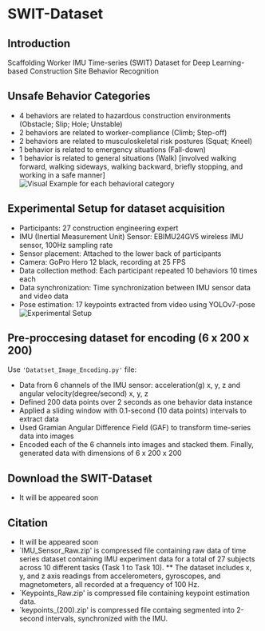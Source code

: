 # SWIT-Dataset
## Introduction

Scaffolding Worker IMU Time-series (SWIT) Dataset for Deep Learning-based Construction Site Behavior Recognition

## Unsafe Behavior Categories
* 4 behaviors are related to hazardous construction environments (Obstacle; Slip; Hole; Unstable)
* 2 behaviors are related to worker-compliance (Climb; Step-off)
* 2 behaviors are related to musculoskeletal risk postures (Squat; Kneel)
* 1 behavior is related to emergency situations (Fall-down)
* 1 behavior is related to general situations (Walk)   [involved walking forward, walking sideways, walking backward, briefly stopping, and working in a safe manner]
![Visual Example for each behavioral category](https://github.com/user-attachments/assets/589dc671-368d-4a24-ba10-1a8198ce72c3)


## Experimental Setup for dataset acquisition
* Participants: 27 construction engineering expert
* IMU (Inertial Measurement Unit) Sensor: EBIMU24GV5 wireless IMU sensor, 100Hz sampling rate
* Sensor placement: Attached to the lower back of participants
* Camera: GoPro Hero 12 black, recording at 25 FPS
* Data collection method: Each participant repeated 10 behaviors 10 times each
* Data synchronization: Time synchronization between IMU sensor data and video data
* Pose estimation: 17 keypoints extracted from video using YOLOv7-pose
![Experimental Setup](https://github.com/user-attachments/assets/bced9bc7-c47d-496d-8d36-516e1215c9c1)

## Pre-proccesing dataset for encoding (6 x 200 x 200)
Use `'Datatset_Image_Encoding.py'` file: 
* Data from 6 channels of the IMU sensor: acceleration(g) x, y, z and angular velocity(degree/second) x, y, z
* Defined 200 data points over 2 seconds as one behavior data instance
* Applied a sliding window with 0.1-second (10 data points) intervals to extract data
* Used Gramian Angular Difference Field (GAF) to transform time-series data into images
* Encoded each of the 6 channels into images and stacked them. Finally, generated data with dimensions of 6 x 200 x 200

## Download the SWIT-Dataset
* It will be appeared soon

## Citation
* It will be appeared soon
* `IMU_Sensor_Raw.zip' is compressed file containing raw data of time series dataset containing IMU experiment data for a total of 27 subjects across 10 different tasks (Task 1 to Task 10).
** The dataset includes x, y, and z axis readings from accelerometers, gyroscopes, and magnetometers, all recorded at a frequency of 100 Hz.
* `Keypoints_Raw.zip' is compressed file containing keypoint estimation data.
* `keypoints_(200).zip' is compressed file containg segmented into 2-second intervals, synchronized with the IMU.

